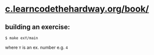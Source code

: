 
# [c.learncodethehardway.org/book/](http://c.learncodethehardway.org/book/)

## building an exercise:

```bash
$ make exY/main
```

where `Y` is an ex. number e.g. `4`

